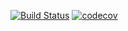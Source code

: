 [![Build Status](https://travis-ci.org/VasiliyZhigalov/job4j.svg?branch=master)](https://travis-ci.org/VasiliyZhigalov/job4j)
[![codecov](https://codecov.io/gh/VasiliyZhigalov/job4j/branch/master/graph/badge.svg)](https://codecov.io/gh/VasiliyZhigalov/job4j)
